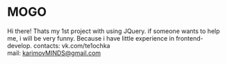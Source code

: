 # MOGO
Hi there!
Thats my 1st project with using JQuery. if someone wants to help me, i will be very funny. Because i have little experience in frontend-develop. 
contacts: 
vk.com/te1ochka <br>
mail: karimovMINDS@gmail.com
